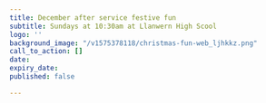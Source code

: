 ```yaml
---
title: December after service festive fun
subtitle: Sundays at 10:30am at Llanwern High Scool
logo: ''
background_image: "/v1575378118/christmas-fun-web_ljhkkz.png"
call_to_action: []
date: 
expiry_date: 
published: false

---
```

